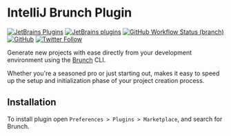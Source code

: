 # IntelliJ Brunch Plugin

[![JetBrains Plugins](https://img.shields.io/jetbrains/plugin/v/21376-brunch)](https://plugins.jetbrains.com/plugin/21376-brunch)
[![JetBrains plugins](https://img.shields.io/jetbrains/plugin/d/21376-brunch)](https://plugins.jetbrains.com/plugin/21376-brunch/versions)
[![GitHub Workflow Status (branch)](https://img.shields.io/github/actions/workflow/status/nekofar/intellij-brunch/build.yml?branch=master)](https://github.com/nekofar/intellij-brunch/actions/workflows/build.yml)
[![GitHub](https://img.shields.io/github/license/nekofar/intellij-brunch)](https://github.com/nekofar/intellij-brunch/blob/master/LICENSE)
[![Twitter Follow](https://img.shields.io/badge/follow-%40nekofar-1DA1F2?logo=twitter&style=flat)](https://twitter.com/nekofar)

<!-- Plugin description -->
Generate new projects with ease directly from your development environment using the [Brunch](https://brunch.io/) CLI. 

Whether you're a seasoned pro or just starting out, makes it easy to speed up the setup and initialization phase of your project creation process.
<!-- Plugin description end -->

## Installation

To install plugin open `Preferences > Plugins > Marketplace`, and search for Brunch.

